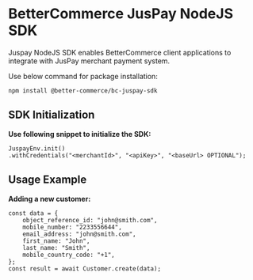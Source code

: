 # BetterCommerce JusPay NodeJS SDK

Juspay NodeJS SDK enables BetterCommerce client applications to integrate with JusPay merchant payment system. 

Use below command for package installation:

```
npm install @better-commerce/bc-juspay-sdk
```

## SDK Initialization

**Use following snippet to initialize the SDK:**

```
JuspayEnv.init()
.withCredentials("<merchantId>", "<apiKey>", "<baseUrl> OPTIONAL");
```

## Usage Example ##

**Adding a new customer:**

```
const data = {
    object_reference_id: "john@smith.com",
    mobile_number: "2233556644",
    email_address: "john@smith.com",
    first_name: "John",
    last_name: "Smith",
    mobile_country_code: "+1",
};
const result = await Customer.create(data);
```
